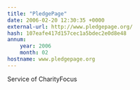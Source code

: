 ```yaml
---
title: "PledgePage"
date: 2006-02-20 12:30:35 +0000
external-url: http://www.pledgepage.org/
hash: 107eafe417d157cec1a5bdec2e0d8e48
annum:
    year: 2006
    month: 02
hostname: www.pledgepage.org
---
```


Service of CharityFocus
